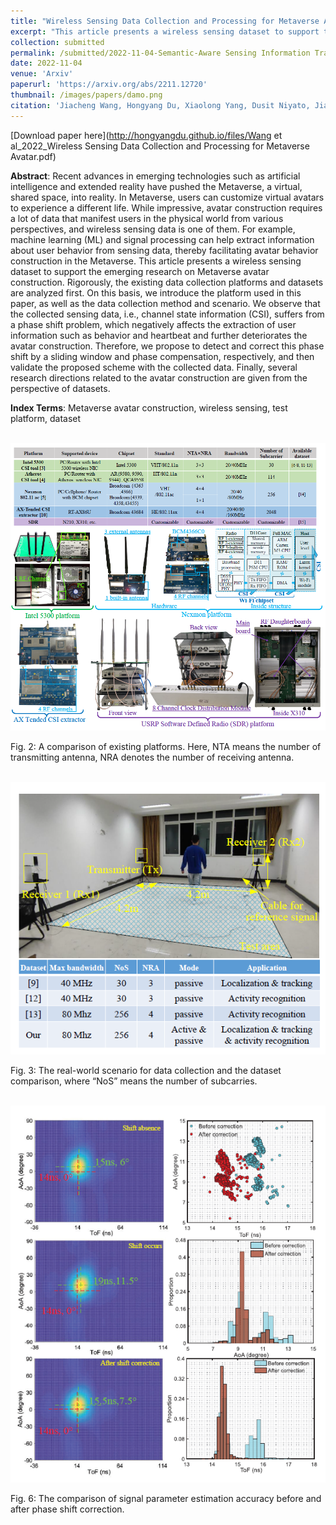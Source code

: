 ```yaml
---
title: "Wireless Sensing Data Collection and Processing for Metaverse Avatar Construction"
excerpt: "This article presents a wireless sensing dataset to support the emerging research on Metaverse avatar construction. We observe that the collected sensing data, i.e., channel state information (CSI), suffers from a phase shift problem. Therefore, we propose to detect and correct this phase shift by a sliding window and phase compensation, respectively, and then validate the proposed scheme."
collection: submitted
permalink: /submitted/2022-11-04-Semantic-Aware Sensing Information Transmission for Metaverse
date: 2022-11-04
venue: 'Arxiv'
paperurl: 'https://arxiv.org/abs/2211.12720'
thumbnail: /images/papers/damo.png
citation: 'Jiacheng Wang, Hongyang Du, Xiaolong Yang, Dusit Niyato, Jiawen Kang, and Shiwen Mao. "Wireless Sensing Data Collection and Processing for Metaverse Avatar Construction." arXiv preprint arXiv:2211.12720 (2022).'
---
```


[Download paper here](http://hongyangdu.github.io/files/Wang et al_2022_Wireless Sensing Data Collection and Processing for Metaverse Avatar.pdf)

**Abstract**: Recent advances in emerging technologies such as artificial intelligence and extended reality have pushed the Metaverse, a virtual, shared space, into reality. In Metaverse, users can customize virtual avatars to experience a different life. While impressive, avatar construction requires a lot of data that manifest users in the physical world from various perspectives, and wireless sensing data is one of them. For example, machine learning (ML) and signal processing can help extract information about user behavior from sensing data, thereby facilitating avatar behavior construction in the Metaverse. This article presents a wireless sensing dataset to support the emerging research on Metaverse avatar construction. Rigorously, the existing data collection platforms and datasets are analyzed first. On this basis, we introduce the platform used in this paper, as well as the data collection method and scenario. We observe that the collected sensing data, i.e., channel state information (CSI), suffers from a phase shift problem, which negatively affects the extraction of user information such as behavior and heartbeat and further deteriorates the avatar construction. Therefore, we propose to detect and correct this phase shift by a sliding window and phase compensation, respectively, and then validate the proposed scheme with the collected data. Finally, several research directions related to the avatar construction are given from the perspective of datasets.

**Index Terms**: Metaverse avatar construction, wireless sensing, test platform, dataset

<br/><img src='/images/papers/damo.png' width = "700">

Fig. 2: A comparison of existing platforms. Here, NTA means the number of transmitting antenna, NRA denotes the number of receiving antenna.

<br/><img src='/images/papers/date.png' width = "700">

Fig. 3: The real-world scenario for data collection and the dataset comparison, where “NoS” means the number of subcarries.

<br/><img src='/images/papers/danum.png' width = "700">

Fig. 6: The comparison of signal parameter estimation accuracy before and after phase shift correction.